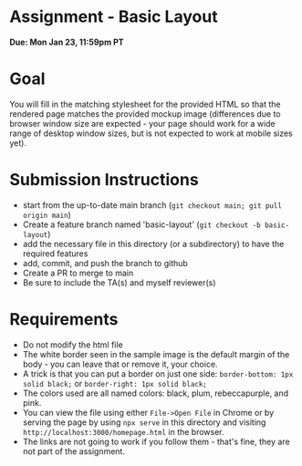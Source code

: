# Assignment - Basic Layout

**Due: Mon Jan 23, 11:59pm PT** 

# Goal

You will fill in the matching stylesheet for the provided HTML so that the rendered page matches the provided mockup image (differences due to browser window size are expected - your page should work for a wide range of desktop window sizes, but is not expected to work at mobile sizes yet).

# Submission Instructions

* start from the up-to-date main branch (`git checkout main; git pull origin main`)
* Create a feature branch named 'basic-layout' (`git checkout -b basic-layout`)
* add the necessary file in this directory (or a subdirectory) to have the required features
* add, commit, and push the branch to github
* Create a PR to merge to main
* Be sure to include the TA(s) and myself reviewer(s)

# Requirements

- Do not modify the html file
- The white border seen in the sample image is the default margin of the body - you can leave that or remove it, your choice.
- A trick is that you can put a border on just one side: `border-bottom: 1px solid black;` or `border-right: 1px solid black;`
- The colors used are all named colors: black, plum, rebeccapurple, and pink. 
- You can view the file using either `File->Open File` in Chrome or by serving the page by using `npx serve` in this directory and visiting `http://localhost:3000/homepage.html` in the browser.
- The links are not going to work if you follow them - that's fine, they are not part of the assignment.


